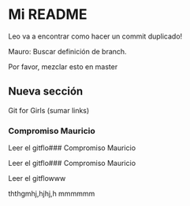 # Mi README

Leo va a encontrar como hacer un commit duplicado!

Mauro: Buscar definición de branch.

Por favor, mezclar esto en master 

## Nueva sección 

Git for Girls (sumar links)

### Compromiso Mauricio

Leer el gitflo### Compromiso Mauricio

Leer el gitflo### Compromiso Mauricio

Leer el gitflowww



ththgmhj,hjhj,h
mmmmmm
